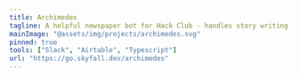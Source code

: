 ```yaml
---
title: Archimedes
tagline: A helpful newspaper bot for Hack Club - handles story writing, editor approvals, and auto-generation of both Slack messages and newsletter emails
mainImage: "@assets/img/projects/archimedes.svg"
pinned: true
tools: ["Slack", "Airtable", "Typescript"]
url: "https://go.skyfall.dev/archimedes"
---
```

